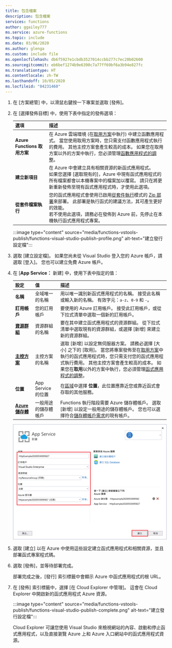 ```yaml
---
title: 包含檔案
description: 包含檔案
services: functions
author: ggailey777
ms.service: azure-functions
ms.topic: include
ms.date: 03/06/2020
ms.author: glenga
ms.custom: include file
ms.openlocfilehash: db6f5927e1cbdb3527014ccbb277c7ec20b02600
ms.sourcegitcommit: eb6bef1274b9e6390c7a77ff69bf6a3b94e827fc
ms.translationtype: HT
ms.contentlocale: zh-TW
ms.lasthandoff: 10/05/2020
ms.locfileid: "84231460"
---
```

1. 在 [方案總管] 中，以滑鼠右鍵按一下專案並選取 [發佈]。

1. 在 [選擇發佈目標] 中，使用下表中指定的發佈選項： 

    | 選項      | 描述                                |
    | ------------ |  -------------------------------------------------- |
    | **Azure Functions 取用方案** | 在 Azure 雲端環境 (在[取用方案](../articles/azure-functions/functions-scale.md#consumption-plan)中執行) 中建立函數應用程式。 當您使用取用方案時，您只需支付函數應用程式執行的費用。 其他主控方案會產生較高的成本。 如果您在取用方案以外的方案中執行，您必須管理[函數應用程式的調整](../articles/azure-functions/functions-scale.md)。| 
    | **建立新項目** | 在 Azure 中會建立具有相關資源的新函式應用程式。 <br/>如果您選擇 [選取現有的]，Azure 中現有函式應用程式的所有檔案都會以本機專案中的檔案加以覆寫。 請只在將更新重新發佈至現有函式應用程式時，才使用此選項。 |
    | **從套件檔案執行** | 您的函式應用程式會使用已啟用[從套件執行](../articles/azure-functions/run-functions-from-deployment-package.md)模式的 [Zip 部署](../articles/azure-functions/functions-deployment-technologies.md#zip-deploy)來部署。 此部署是執行函式的建議方法，其可產生更好的效能。 <br/>若不使用此選項，請務必在發佈到 Azure 前，先停止在本機執行函式應用程式專案。 |

    :::image type="content" source="media/functions-vstools-publish/functions-visual-studio-publish-profile.png" alt-text="建立發行設定檔":::


1. 選取 [建立設定檔]。 如果您尚未從 Visual Studio 登入您的 Azure 帳戶，請選取 [登入]。 您也可以建立免費 Azure 帳戶。

1. 在 [**App Service：** 新建] 中，使用下表中指定的值：

    | 設定      | 值  | 描述                                |
    | ------------ |  ------- | -------------------------------------------------- |
    | **名稱** | 全域唯一的名稱 | 用以唯一識別新函式應用程式的名稱。 接受此名稱或輸入新的名稱。 有效字元：`a-z`、`0-9` 和 `-`。 |
    | **訂用帳戶** | 您的訂用帳戶 | 要使用的 Azure 訂用帳戶。 接受此訂用帳戶，或從下拉式清單中選取一個新的訂用帳戶。 |
    | **[資源群組](../articles/azure-resource-manager/management/overview.md)** | 資源群組的名稱 |  要在其中建立函式應用程式的資源群組。 從下拉式清單中選取現有的資源群組，或選擇 [新增] 來建立新的資源群組。|
    | **[主控方案](../articles/azure-functions/functions-scale.md)** | 主控方案的名稱 | 選取 [新增] 以設定無伺服器方案。 請務必選擇 [大小] 之下的 [取用]。 當您將專案發佈至在[取用方案](../articles/azure-functions/functions-scale.md#consumption-plan)中執行的函式應用程式時，您只需支付您的函式應用程式執行費用。 其他主控方案會產生較高的成本。 如果您在**取用**以外的方案中執行，您必須管理[函式應用程式的調整](../articles/azure-functions/functions-scale.md)。  |
    | **位置** | App Service 的位置 | 在[區域](https://azure.microsoft.com/regions/)中選擇 **位置**，此位置應靠近您或靠近函式會存取的其他服務。 |
    | **[Azure 儲存體](../articles/storage/common/storage-account-create.md)** | 一般用途的儲存體帳戶 | Functions 執行階段需要 Azure 儲存體帳戶。 選取 [新增] 以設定一般用途的儲存體帳戶。 您也可以選擇符合[儲存體帳戶需求](../articles/azure-functions/functions-scale.md#storage-account-requirements)的現有帳戶。  |

    ![建立 App Service 對話方塊](./media/functions-vstools-publish/functions-visual-studio-publish.png)

1. 選取 [建立] 以在 Azure 中使用這些設定建立函式應用程式和相關資源，並且部署函式專案程式碼。 

1. 選取 [發佈]，並等待部署完成。 

    部署完成之後，[發行] 索引標籤中會顯示 Azure 中函式應用程式的根 URL。 
    
1.  在 [發佈] 索引標籤中，選擇 [在 Cloud Explorer 中管理]。 這會在 Cloud Explorer 中開啟新的函式應用程式 Azure 資源。 
    
    :::image type="content" source="media/functions-vstools-publish/functions-visual-studio-publish-complete.png" alt-text="建立發行設定檔":::
    
    Cloud Explorer 可讓您使用 Visual Studio 來檢視網站的內容、啟動和停止函式應用程式，以及直接瀏覽 Azure 上和 Azure 入口網站中的函式應用程式資源。 